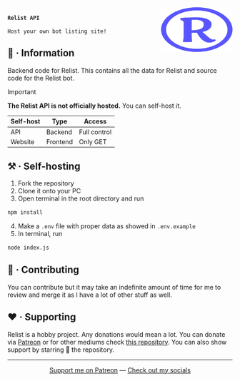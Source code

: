 <img align="right" width="160" height="100" src="./relist.svg">

**`Relist API`**

```
Host your own bot listing site!
```

## 📖 · Information

Backend code for Relist. This contains all the data for Relist and source code for the Relist bot.

> [!IMPORTANT]
> **The Relist API is not officially hosted.** You can self-host it.
>
> | Self-host | Type     | Access       |
> | --------- | -------- | ------------ |
> | API       | Backend  | Full control |
> | Website   | Frontend | Only GET     |
>

## ⚒️ · Self-hosting

1. Fork the repository
2. Clone it onto your PC
3. Open terminal in the root directory and run

```sh
npm install
```

4. Make a `.env` file with proper data as showed in `.env.example`
5. In terminal, run

```sh
node index.js
```

## 🤝 · Contributing

You can contribute but it may take an indefinite amount of time for me to review and merge it as I have a lot of other stuff as well.

## ❤️ · Supporting

Relist is a hobby project. Any donations would mean a lot. You can donate via [Patreon](https://www.patreon.com/axorax) or for other mediums check [this repository](https://github.com/axorax/socials). You can also show support by starring 🌟 the repository.

---

<p align="center"><a href="https://www.patreon.com/axorax">Support me on Patreon</a> — <a href="https://github.com/axorax/socials">Check out my socials</a></p>
